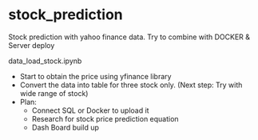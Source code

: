 # stock_prediction
Stock prediction with yahoo finance data. Try to combine with DOCKER &amp; Server deploy

data_load_stock.ipynb
- Start to obtain the price using yfinance library
- Convert the data into table for three stock only. (Next step: Try with wide range of stock)
- Plan:
    - Connect SQL or Docker to upload it
    - Research for stock price prediction equation
    - Dash Board build up